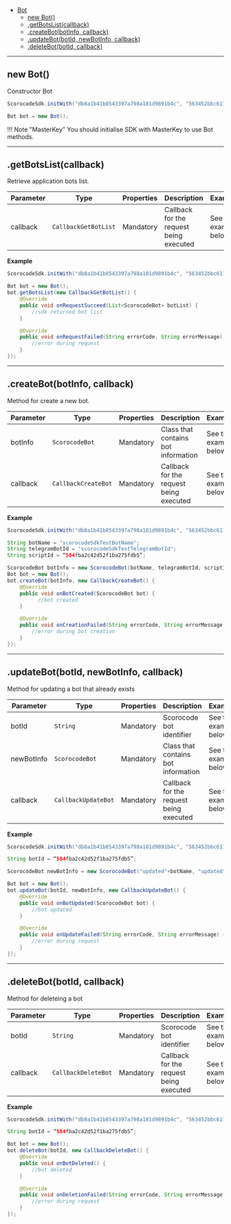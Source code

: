 <a name="Bot"></a>

* [Bot](#Bot)
    * [new Bot()](#Bot_new)
    * [.getBotsList(callback)](#Bot+getBotsList)
    * [.createBot(botInfo, callback)](#Bot+createBot)
    * [.updateBot(botId, newBotInfo, callback)](#Bot+updateBot)
    * [.deleteBot(botId, callback)](#Bot+deleteBot)


------------------------------------------------------------------------

<a name="Bot_new"></a>

## new Bot()

Constructor Bot

```Java
ScorocodeSdk.initWith("db8a1b41b8543397a798a181d9891b4c", "563452bbc611d8106d5da767365897de", "28f06b89b62165c33de55265166d8781", null, null, null, null);

Bot bot = new Bot();
```

!!! Note "MasterKey"
    You should initialise SDK with MasterKey to use Bot methods.

------------------------------------------------------------------------

<a name="Bot+getBotsList"></a>

## .getBotsList(callback)

Retrieve application bots list.

| Parameter | Type |    Properties  | Description | Example |
| --- | --- | --- | --- | --- |
| callback | `CallbackGetBotList` | Mandatory | Callback for the request being executed | See the example below |

**Example**

```Java
ScorocodeSdk.initWith("db8a1b41b8543397a798a181d9891b4c", "563452bbc611d8106d5da767365897de", "28f06b89b62165c33de55265166d8781", null, null, null, null);

Bot bot = new Bot();
bot.getBotsList(new CallbackGetBotList() {
    @Override
    public void onRequestSucceed(List<ScorocodeBot> botList) {
        //sdk returned bot list
    }

    @Override
    public void onRequestFailed(String errorCode, String errorMessage) {
        //error during request
    }
});
```

------------------------------------------------------------------------


<a name="Bot+createBot"></a>

## .createBot(botInfo, callback)

Method for create a new bot.

| Parameter | Type |    Properties  | Description | Example |
| --- | --- | --- | --- | --- |
| botInfo | `ScorocodeBot` | Mandatory | Class that contains bot information | See the example below |
| callback | `CallbackCreateBot` | Mandatory | Callback for the request being executed | See the example below |

**Example**

```Java
ScorocodeSdk.initWith("db8a1b41b8543397a798a181d9891b4c", "563452bbc611d8106d5da767365897de", "28f06b89b62165c33de55265166d8781", null, null, null, null);

String botName = "scorocodeSdkTestBotName";
String telegramBotId = "scorocodeSdkTestTelegramBotId";
String scriptId = “584fba2c42d52f1ba275fdb5”;

ScorocodeBot botInfo = new ScorocodeBot(botName, telegramBotId, scriptId, false);
Bot bot = new Bot();
bot.createBot(botInfo, new CallbackCreateBot() {
    @Override
    public void onBotCreated(ScorocodeBot bot) {
          //bot created
    }

    @Override
    public void onCreationFailed(String errorCode, String errorMessage) {
        //error during bot creation        
    }
});
```


------------------------------------------------------------------------
<a name="Bot+updateBot"></a>


## .updateBot(botId, newBotInfo, callback)

Method for updating a bot that already exists

| Parameter | Type |    Properties  | Description | Example |
| --- | --- | --- | --- | --- |
| botId | `String` | Mandatory | Scorocode bot identifier | See the example below |
| newBotInfo | `ScorocodeBot` | Mandatory | Class that contains bot information| See the example below |
| callback | `CallbackUpdateBot` | Mandatory | Callback for the request being executed | See the example below |

**Example**

```Java
ScorocodeSdk.initWith("db8a1b41b8543397a798a181d9891b4c", "563452bbc611d8106d5da767365897de", "28f06b89b62165c33de55265166d8781", null, null, null, null);

String botId = “584fba2c42d52f1ba275fdb5”;

ScorocodeBot newBotInfo = new ScorocodeBot("updated"+botName, "updated"+ telegramBotId, scriptId, false);

Bot bot = new Bot();
bot.updateBot(botId, newBotInfo, new CallbackUpdateBot() {
    @Override
    public void onBotUpdated(ScorocodeBot bot) {
        //bot updated
    }

    @Override
    public void onUpdateFailed(String errorCode, String errorMessage) {
        //error during request
    }
});
```

------------------------------------------------------------------------

<a name="Bot+deleteBot"></a>

## .deleteBot(botId, callback)

Method for deleteing a bot

| Parameter | Type |    Properties  | Description | Example |
| --- | --- | --- | --- | --- |
| botId | `String` | Mandatory | Scorocode bot identifier | See the example below |
| callback | `CallbackDeleteBot` | Mandatory | Callback for the request being executed | See the example below |

**Example**

```Java
ScorocodeSdk.initWith("db8a1b41b8543397a798a181d9891b4c", "563452bbc611d8106d5da767365897de", "28f06b89b62165c33de55265166d8781", null, null, null, null);

String botId = “584fba2c42d52f1ba275fdb5”;

Bot bot = new Bot();
bot.deleteBot(botId, new CallbackDeleteBot() {
    @Override
    public void onBotDeleted() {
        //bot deleted
    }

    @Override
    public void onDeletionFailed(String errorCode, String errorMessage) {
        //error during request
    }
});
```
